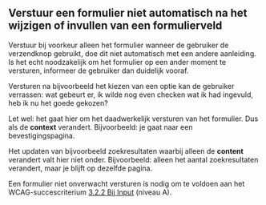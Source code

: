 ## Verstuur een formulier niet automatisch na het wijzigen of invullen van een formulierveld

Verstuur bij voorkeur alleen het formulier wanneer de gebruiker de verzendknop gebruikt, doe dit niet automatisch met een andere aanleiding. Is het echt noodzakelijk om het formulier op een ander moment te versturen, informeer de gebruiker dan duidelijk vooraf.

Versturen na bijvoorbeeld het kiezen van een optie kan de gebruiker verrassen: wat gebeurt er, ik wilde nog even checken wat ik had ingevuld, heb ik nu het goede gekozen?

Let wel: het gaat hier om het daadwerkelijk versturen van het formulier. Dus als de **context** verandert. Bijvoorbeeld: je gaat naar een bevestigingspagina.

Het updaten van bijvoorbeeld zoekresultaten waarbij alleen de **content** verandert valt hier niet onder. Bijvoorbeeld: alleen het aantal zoekresultaten verandert, maar je blijft op dezelfde pagina.

Een formulier niet onverwacht versturen is nodig om te voldoen aan het WCAG-succescriterium [3.2.2 Bij Input](/wcag/3.2.2/) (niveau A).
